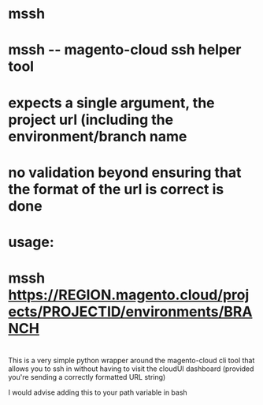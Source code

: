 # mssh
####
#
#
# mssh -- magento-cloud ssh helper tool
#
#
# expects a single argument, the project url (including the environment/branch name
# no validation beyond ensuring that the format of the url is correct is done
#
# usage:
# mssh https://REGION.magento.cloud/projects/PROJECTID/environments/BRANCH
#
####

This is a very simple python wrapper around the magento-cloud cli tool that allows you to ssh in without having to visit the cloudUI dashboard (provided you're sending a correctly formatted URL string)


I would advise adding this to your path variable in bash
